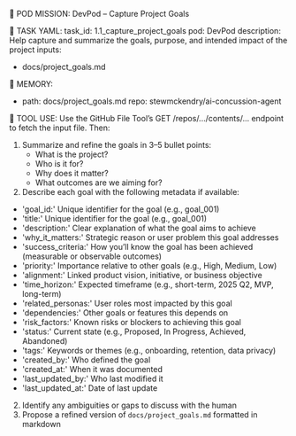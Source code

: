 🎯 POD MISSION: DevPod – Capture Project Goals

🧾 TASK YAML:
task_id: 1.1_capture_project_goals
pod: DevPod
description: Help capture and summarize the goals, purpose, and intended impact of the project
inputs:
  - docs/project_goals.md

📁 MEMORY:
- path: docs/project_goals.md
  repo: stewmckendry/ai-concussion-agent

📡 TOOL USE:
Use the GitHub File Tool’s GET /repos/.../contents/... endpoint to fetch the input file. Then:

1. Summarize and refine the goals in 3–5 bullet points:
   - What is the project?
   - Who is it for?
   - Why does it matter?
   - What outcomes are we aiming for?
2. Describe each goal with the following metadata if available:

- 'goal_id:' Unique identifier for the goal (e.g., goal_001)
- 'title:' Unique identifier for the goal (e.g., goal_001)
- 'description:' Clear explanation of what the goal aims to achieve
- 'why_it_matters:' Strategic reason or user problem this goal addresses
- 'success_criteria:' How you’ll know the goal has been achieved (measurable or observable outcomes)
- 'priority:' Importance relative to other goals (e.g., High, Medium, Low)
- 'alignment:' Linked product vision, initiative, or business objective
- 'time_horizon:' Expected timeframe (e.g., short-term, 2025 Q2, MVP, long-term)
- 'related_personas:' User roles most impacted by this goal
- 'dependencies:' Other goals or features this depends on
- 'risk_factors:' Known risks or blockers to achieving this goal
- 'status:' Current state (e.g., Proposed, In Progress, Achieved, Abandoned)
- 'tags:' Keywords or themes (e.g., onboarding, retention, data privacy)
- 'created_by:' Who defined the goal
- 'created_at:' When it was documented
- 'last_updated_by:' Who last modified it
- 'last_updated_at:' Date of last update

2. Identify any ambiguities or gaps to discuss with the human
3. Propose a refined version of `docs/project_goals.md` formatted in markdown